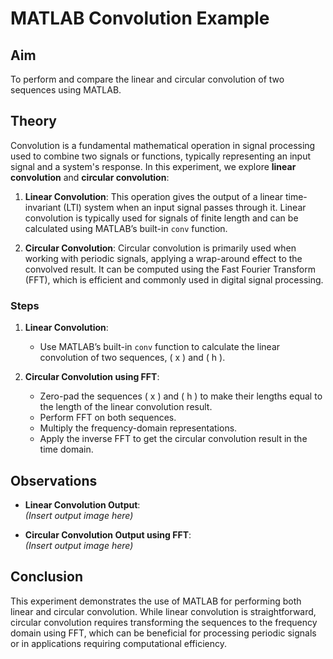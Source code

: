 # MATLAB Convolution Example

## Aim
To perform and compare the linear and circular convolution of two sequences using MATLAB.

## Theory
Convolution is a fundamental mathematical operation in signal processing used to combine two signals or functions, typically representing an input signal and a system's response. In this experiment, we explore **linear convolution** and **circular convolution**:

1. **Linear Convolution**: This operation gives the output of a linear time-invariant (LTI) system when an input signal passes through it. Linear convolution is typically used for signals of finite length and can be calculated using MATLAB’s built-in `conv` function.

2. **Circular Convolution**: Circular convolution is primarily used when working with periodic signals, applying a wrap-around effect to the convolved result. It can be computed using the Fast Fourier Transform (FFT), which is efficient and commonly used in digital signal processing.

### Steps
1. **Linear Convolution**:
   - Use MATLAB’s built-in `conv` function to calculate the linear convolution of two sequences, \( x \) and \( h \).

2. **Circular Convolution using FFT**:
   - Zero-pad the sequences \( x \) and \( h \) to make their lengths equal to the length of the linear convolution result.
   - Perform FFT on both sequences.
   - Multiply the frequency-domain representations.
   - Apply the inverse FFT to get the circular convolution result in the time domain.

## Observations
- **Linear Convolution Output**:  
  *(Insert output image here)*

- **Circular Convolution Output using FFT**:  
  *(Insert output image here)*

## Conclusion
This experiment demonstrates the use of MATLAB for performing both linear and circular convolution. While linear convolution is straightforward, circular convolution requires transforming the sequences to the frequency domain using FFT, which can be beneficial for processing periodic signals or in applications requiring computational efficiency.
